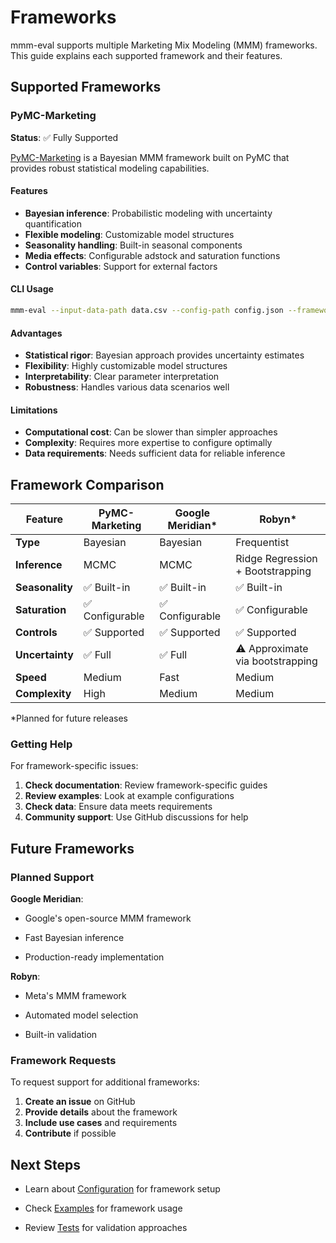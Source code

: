 # Frameworks

mmm-eval supports multiple Marketing Mix Modeling (MMM) frameworks. This guide explains each supported framework and their features.

## Supported Frameworks

### PyMC-Marketing

**Status**: ✅ Fully Supported

[PyMC-Marketing](https://www.pymc-marketing.io/en/latest/guide/) is a Bayesian MMM framework built on PyMC that provides robust statistical modeling capabilities.

#### Features

- **Bayesian inference**: Probabilistic modeling with uncertainty quantification
- **Flexible modeling**: Customizable model structures
- **Seasonality handling**: Built-in seasonal components
- **Media effects**: Configurable adstock and saturation functions
- **Control variables**: Support for external factors


#### CLI Usage

```bash
mmm-eval --input-data-path data.csv --config-path config.json --framework pymc-marketing --output-path results/
```

#### Advantages

- **Statistical rigor**: Bayesian approach provides uncertainty estimates
- **Flexibility**: Highly customizable model structures
- **Interpretability**: Clear parameter interpretation
- **Robustness**: Handles various data scenarios well

#### Limitations

- **Computational cost**: Can be slower than simpler approaches
- **Complexity**: Requires more expertise to configure optimally
- **Data requirements**: Needs sufficient data for reliable inference

## Framework Comparison

| Feature         | PyMC-Marketing     | Google Meridian*     | Robyn*              |
|-----------------|--------------------|-----------------------|---------------------|
| **Type**        | Bayesian           | Bayesian              | Frequentist         |
| **Inference**   | MCMC               | MCMC                  | Ridge Regression + Bootstrapping |
| **Seasonality** | ✅ Built-in        | ✅ Built-in           | ✅ Built-in         |
| **Saturation**  | ✅ Configurable    | ✅ Configurable       | ✅ Configurable     |
| **Controls**    | ✅ Supported       | ✅ Supported          | ✅ Supported        |
| **Uncertainty** | ✅ Full            | ✅ Full               | ⚠️ Approximate via bootstrapping |
| **Speed**       | Medium             | Fast                  | Medium              |
| **Complexity**  | High               | Medium                | Medium              |


*Planned for future releases

### Getting Help

For framework-specific issues:

1. **Check documentation**: Review framework-specific guides
2. **Review examples**: Look at example configurations
3. **Check data**: Ensure data meets requirements
4. **Community support**: Use GitHub discussions for help

## Future Frameworks

### Planned Support

**Google Meridian**:

- Google's open-source MMM framework

- Fast Bayesian inference

- Production-ready implementation

**Robyn**:

- Meta's MMM framework

- Automated model selection

- Built-in validation

### Framework Requests

To request support for additional frameworks:

1. **Create an issue** on GitHub
2. **Provide details** about the framework
3. **Include use cases** and requirements
4. **Contribute** if possible

## Next Steps

- Learn about [Configuration](getting-started/configuration.md) for framework setup

- Check [Examples](examples/basic-usage.md) for framework usage

- Review [Tests](tests.md) for validation approaches 